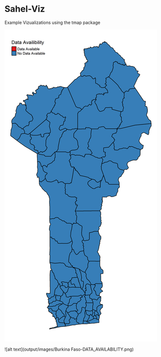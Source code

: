 # Sahel-Viz

Example Vizualizations using the tmap package

![alt text](output/images/Benin-DATA_AVAILABILITY.png)

![alt text](output/images/Burkina Faso-DATA_AVAILABILITY.png)
